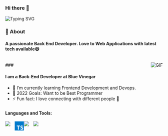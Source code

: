### Hi there 👋

![Typing SVG](https://readme-typing-svg.herokuapp.com?font=Architects+Daughter&color=white&size=30&lines=Hey!+It's+Yusoff!+👋;I'm+a+Back+End+Developer)

### 🧐 About

<h4>A passionate Back  End Developer. Love to  Web Applications with latest tech available😄</h4>
<br>
<img align="right" margin-top="20px" height="270px" alt="GIF" src="https://cdn.dribbble.com/users/1059583/screenshots/4171367/coding-freak.gif" />
### <h4>I am a Back-End Developer at Blue Vinegar</h4>

- 🌱 I’m currently learning Frontend Development and Devops.
- 🥅 2022 Goals: Want to be Best Programmer 
- ⚡ Fun fact: I love connecting with different people :raised_hands:

### <h4>Languages and Tools:</h4>
<img align="left" width="30px" src="https://cdn.jsdelivr.net/gh/devicons/devicon/icons/vscode/vscode-original.svg" />
 <img align="left"
      src="https://raw.githubusercontent.com/devicons/devicon/master/icons/typescript/typescript-original.svg"
      alt="typescript"
      width="30"
    />
 <img align="left" width="30px" src="https://cdn.jsdelivr.net/gh/devicons/devicon/icons/javascript/javascript-original.svg" />
  <img align="left" width="30px" src="https://cdn.jsdelivr.net/gh/devicons/devicon/icons/rubyonrails/rubyonrails-original.svg" />
